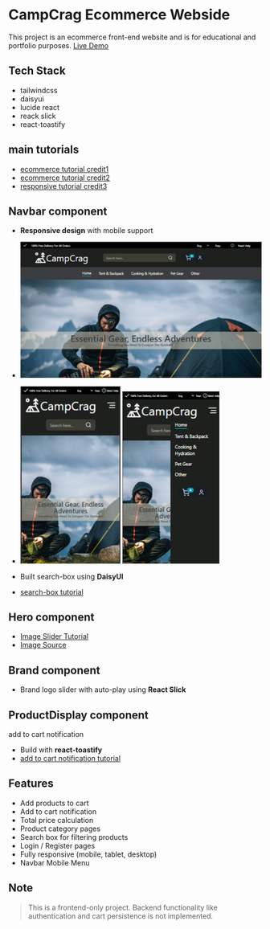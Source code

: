 # CampCrag Ecommerce Webside
This project is an ecommerce front-end website and is for educational and portfolio purposes.
[Live Demo](https://campcrag.netlify.app/)

## Tech Stack
- tailwindcss
- daisyui
- lucide react
- reack slick
- react-toastify

## main tutorials
- [ecommerce tutorial credit1](https://www.youtube.com/watch?v=zyqkneMAnfc&t=2025s)
- [ecommerce tutorial credit2](https://www.youtube.com/watch?v=jbfuzcrfjqQ)
- [responsive tutorial credit3](https://www.youtube.com/watch?v=WbV3zRgpw_E&t=5418s)

## Navbar component
- **Responsive design** with mobile support
- ![laptop reaposive](./public/readme3.png)
- ![mobile responsive hide menu ](./public/readme1.png) ![moblie responsive show menu](./public/readme2.png)

- Built search-box using **DaisyUI**
- [search-box tutorial](https://www.youtube.com/watch?v=x7niho285qs&list=PLLFbby8jWbMc1OPwOAKwhgcqaZpVxoO_S&index=6) 

## Hero component 
- [Image Slider Tutorial](https://www.youtube.com/watch?v=JuZABF3bEdg&t=256s)
- [Image Source](https://ozbackcountry.co.nz/)

## Brand component
- Brand logo slider with auto-play using **React Slick**

## ProductDisplay component
add to cart notification
- Build with **react-toastify**
- [add to cart notification tutorial](https://www.youtube.com/watch?v=NHlExjLI-d0&t=305s)

## Features
- Add products to cart
- Add to cart notification
- Total price calculation
- Product category pages
- Search box for filtering products
- Login / Register pages
- Fully responsive (mobile, tablet, desktop)
- Navbar Mobile Menu

## Note
> This is a frontend-only project. Backend functionality like authentication and cart persistence is not implemented.

